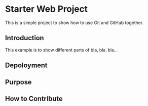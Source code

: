 # Starter Web Project
This is a simple project to show how to use Git and GitHub together.
## Introduction
This example is to show different parts of bla, bla, bla...
## Depoloyment
## Purpose
## How to Contribute
